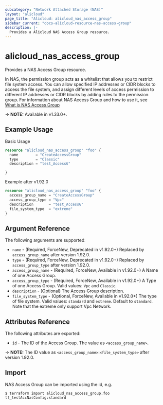 ```yaml
---
subcategory: "Network Attached Storage (NAS)"
layout: "alicloud"
page_title: "Alicloud: alicloud_nas_access_group"
sidebar_current: "docs-alicloud-resource-nas-access-group"
description: |-
  Provides a Alicloud NAS Access Group resource.
---
```


# alicloud\_nas\_access\_group

Provides a NAS Access Group resource.

In NAS, the permission group acts as a whitelist that allows you to restrict file system access. You can allow specified IP addresses or CIDR blocks to access the file system, and assign different levels of access permission to different IP addresses or CIDR blocks by adding rules to the permission group.
For information about NAS Access Group and how to use it, see [What is NAS Access Group](https://www.alibabacloud.com/help/en/doc-detail/27534)

-> **NOTE:** Available in v1.33.0+.

## Example Usage

Basic Usage

```terraform
resource "alicloud_nas_access_group" "foo" {
  name        = "CreateAccessGroup"
  type        = "Classic"
  description = "test_AccessG"

}
```

Example after v1.92.0

```terraform
resource "alicloud_nas_access_group" "foo" {
  access_group_name = "CreateAccessGroup"
  access_group_type = "Vpc"
  description       = "test_AccessG"
  file_system_type  = "extreme"
}
```

## Argument Reference

The following arguments are supported:

* `name` - (Required, ForceNew, Deprecated in v1.92.0+) Replaced by `access_group_name` after version 1.92.0.
* `type` - (Required, ForceNew, Deprecated in v1.92.0+) Replaced by `access_group_type` after version 1.92.0.
* `access_group_name` - (Required, ForceNew, Available in v1.92.0+) A Name of one Access Group.
* `access_group_type` - (Required, ForceNew, Available in v1.92.0+) A Type of one Access Group. Valid values: `Vpc` and `Classic`.
* `description` - (Optional) The Access Group description.
* `file_system_type` - (Optional, ForceNew, Available in v1.92.0+) The type of file system. Valid values: `standard` and `extreme`. Default to `standard`. Note that the extreme only support Vpc Network.

## Attributes Reference

The following attributes are exported:

* `id` - The ID of the Access Group. The value as `<access_group_name>`. 

-> **NOTE:** The ID value as `<access_group_name>`:`<file_system_type>` after version 1.92.0.

## Import

NAS Access Group can be imported using the id, e.g.

```
$ terraform import alicloud_nas_access_group.foo tf_testAccNasConfig:standard
```
